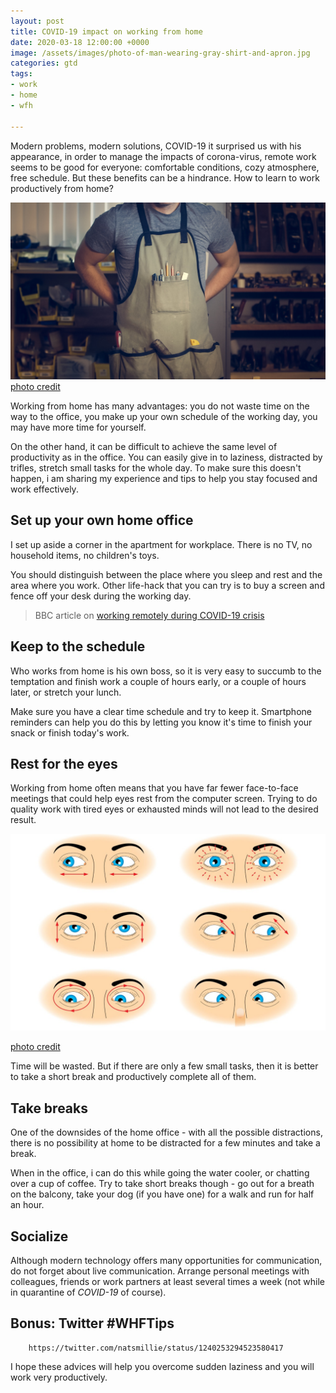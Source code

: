 ```yaml
---
layout: post
title: COVID-19 impact on working from home
date: 2020-03-18 12:00:00 +0000
image: /assets/images/photo-of-man-wearing-gray-shirt-and-apron.jpg
categories: gtd
tags:
- work
- home
- wfh

---
```

Modern problems, modern solutions, COVID-19 it surprised us with his appearance, in order to manage the impacts of corona-virus, remote work seems to be good for everyone: comfortable conditions, cozy atmosphere, free schedule. But these benefits can be a hindrance. How to learn to work productively from home?

![man working from home](/assets/images/photo-of-man-wearing-gray-shirt-and-apron.jpg "Work from home")
[photo credit](credit)

Working from home has many advantages: you do not waste time on the way to the office, you make up your own schedule of the working day, you may have more time for yourself.

On the other hand, it can be difficult to achieve the same level of productivity as in the office. You can easily give in to laziness, distracted by trifles, stretch small tasks for the whole day. To make sure this doesn't happen, i am sharing my experience and tips to help you stay focused and work effectively.

## Set up your own home office

I set up aside a corner in the apartment for workplace. There is no TV, no household items, no children's toys.

You should distinguish between the place where you sleep and rest and the area where you work. Other life-hack that you can try is to buy a screen and fence off your desk during the working day.

> BBC article on [working remotely during COVID-19 crisis](https://www.bbc.com/worklife/article/20200312-coronavirus-covid-19-update-work-from-home-in-a-pandemic "BBC article from Bryan Lufkin")

## Keep to the schedule

Who works from home is his own boss, so it is very easy to succumb to the temptation and finish work a couple of hours early, or a couple of hours later, or stretch your lunch.

Make sure you have a clear time schedule and try to keep it. Smartphone reminders can help you do this by letting you know it's time to finish your snack or finish today's work.

## Rest for the eyes

Working from home often means that you have far fewer face-to-face meetings that could help eyes rest from the computer screen. Trying to do quality work with tired eyes or exhausted minds will not lead to the desired result.

![eye exercises](/assets/images/Eye-Exercises.jpg)

[photo credit](https://www.icarevision.com/vision-therapy/eye-exercises-you-can-try-at-home/)

Time will be wasted. But if there are only a few small tasks, then it is better to take a short break and productively complete all of them.

## Take breaks

One of the downsides of the home office - with all the possible distractions, there is no possibility at home to be distracted for a few minutes and take a break.

When in the office, i can do this while going the water cooler, or chatting over a cup of coffee. Try to take short breaks though - go out for a breath on the balcony, take your dog (if you have one) for a walk and run for half an hour.

## Socialize

Although modern technology offers many opportunities for communication, do not forget about live communication. Arrange personal meetings with colleagues, friends or work partners at least several times a week (not while in quarantine of _COVID-19_ of course).

## Bonus: Twitter #WHFTips
```
    https://twitter.com/natsmillie/status/1240253294523580417
```

I hope these advices will help you overcome sudden laziness and you will work very productively.
